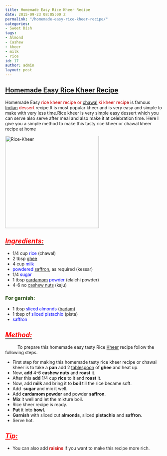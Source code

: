 ```yaml
---
title: Homemade Easy Rice Kheer Recipe
date: 2015-09-23 08:05:00 Z
permalink: "/homemade-easy-rice-kheer-recipe/"
categories:
- Sweet Dish
tags:
- Almond
- Cashew
- kheer
- milk
- rice
id: 17
author: admin
layout: post
---
```


## <span style="text-decoration: underline;">Homemade Easy Rice [Kheer](http://en.wikipedia.org/wiki/Kheer "Kheer") [Recipe](http://en.wikipedia.org/wiki/Chocolate_cake "Chocolate cake")</span>

Homemade Easy <span style="color: #cc0000;">rice kheer recipe or [chawal](http://en.wikipedia.org/wiki/Rice "Rice") ki kheer recip</span><span style="color: #990000;">e</span> is famous <span style="color: #cc0000;">[Indian](http://en.wikipedia.org/wiki/Indian_cuisine "Indian cuisine") dessert</span> recipe.It is most popular kheer and is very easy and simple to make with very less time.Rice kheer is very simple easy dessert which you can serve also serve after meal and also make it at celebration time. Here I give you a simple method to make this tasty rice kheer or chawal kheer recipe at home

<a href="{{site.url}}/wp-content/uploads/2017/03/Rice-Kheer.jpg"><img class="aligncenter size-medium wp-image-37" src="{{site.url}}/wp-content/uploads/2017/03/Rice-Kheer-300x296.jpg" alt="Rice-Kheer" width="300" height="296" /></a>

## _<u><span style="color: red;">Ingredients:</span></u>_

*   1/4 cup <span style="color: blue;">rice</span> (chawal)
*   2 tbsp [ghee](http://en.wikipedia.org/wiki/Ghee "Ghee")
*   4 cup <span style="color: blue;">milk</span>
*   <span style="color: blue;">powdered</span> [saffron](http://en.wikipedia.org/wiki/Saffron "Saffron"), as required (kessar)
*   1/4 <span style="color: blue;">sugar</span>
*   1 tbsp [cardamom](http://en.wikipedia.org/wiki/Cardamom "Cardamom") <span style="color: blue;">powder</span> (elaichi powder)
*   4-6 no [cashew nuts](http://en.wikipedia.org/wiki/Cashew "Cashew") (kaju)

### <span style="color: #274e13;">For garnish:</span>

*   1 tbsp <span style="color: blue;">sliced almonds</span> ([badam](http://en.wikipedia.org/wiki/Almond "Almond"))
*   1 tbsp of <span style="color: blue;">sliced pistachio</span> (pista)
*   <span style="color: blue;">saffron</span>

## _<u><span style="color: red;">Method:</span></u>_

          To prepare this homemade easy tasty Rice [Kheer](http://en.wikipedia.org/wiki/Kheer "Kheer") recipe follow the following steps.

*   First step for making this homemade tasty rice kheer recipe or chawal kheer is to take a **pan** add 2 [tablespoon](http://en.wikipedia.org/wiki/Tablespoon "Tablespoon") of **ghee** and heat up.
*   Now, **add** 4-6 **cashew nuts** and **roast** it.
*   After this **add** 1/4 cup **rice** to it and **roast** it.
*   Now, add **milk** and bring it to **boil** till the rice became soft.
*   Add  **sugar** and mix it well.
*   Add **cardamom powder** and powder **saffron**.
*   **Mix** it well and let the mixture boil.
*   Rice kheer recipe is ready.
*   **Put** it into **bowl.**
*   **Garnish** with sliced cut **almonds**, sliced **pistachio** and **saffron**.
*   Serve hot.

## <span style="color: #ff0000;">_<span style="text-decoration: underline;">Tip:</span>_</span>

*   You can also add **<span style="color: #cc0000;">raisins</span>** if you want to make this recipe more rich.

